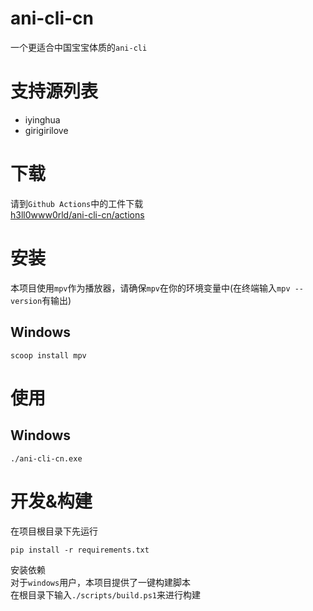 # ani-cli-cn
一个更适合中国宝宝体质的`ani-cli`

# 支持源列表
- iyinghua
- girigirilove

# 下载
请到`Github Actions`中的工件下载<br>
[h3ll0www0rld/ani-cli-cn/actions](https://github.com/h3ll0www0rld/ani-cli-cn/actions)

# 安装
本项目使用`mpv`作为播放器，请确保`mpv`在你的环境变量中(在终端输入`mpv --version`有输出)
## Windows
```shell
scoop install mpv
```

# 使用
## Windows
```
./ani-cli-cn.exe
```

# 开发&构建
在项目根目录下先运行
```shell
pip install -r requirements.txt
```
安装依赖<br>
对于`windows`用户，本项目提供了一键构建脚本<br>
在根目录下输入`./scripts/build.ps1`来进行构建
